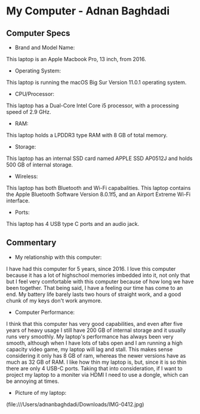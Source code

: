 # My Computer - Adnan Baghdadi

## Computer Specs
* Brand and Model Name:

This laptop is an Apple Macbook Pro, 13 inch, from 2016. 

* Operating System:

This laptop is running the macOS Big Sur Version 11.0.1 operating system.

* CPU/Processor:

This laptop has a Dual-Core Intel Core i5 processor, with a processing speed of 2.9 GHz.

* RAM:

This laptop holds a LPDDR3 type RAM with 8 GB of total memory.

* Storage:

This laptop has an internal SSD card named APPLE SSD AP0512J and holds 500 GB of internal storage. 

* Wireless:

This laptop has both Bluetooth and Wi-Fi capabalities. This laptop contains the Apple Bluetooth Software Version 8.0.1f5, and an Airport Extreme Wi-Fi interface.

* Ports:

This laptop has 4 USB type C ports and an audio jack. 

## Commentary

* My relationship with this computer:

I have had this computer for 5 years, since 2016. I love this computer because it has a lot of highschool memories imbedded into it, not only that but I feel very comfortable with this computer because of how long we have been together. That being said, I have a feeling our time has come to an end. My battery life barely lasts two hours of straight work, and a good chunk of my keys don't work anymore.

* Computer Performance:

I think that this computer has very good capabilities, and even after five years of heavy usage I still have 200 GB of internal storage and it usually runs very smoothly. My laptop's performance has always been very smooth, although when I have lots of tabs open and I am running a high capacity video game, my laptop will lag and stall. This makes sense considering it only has 8 GB of ram, whereas the newer versions have as much as 32 GB of RAM. I like how thin my laptop is, but, since it is so thin there are only 4 USB-C ports. Taking that into consideration, if I want to project my laptop to a moniter via HDMI I need to use a dongle, which can be annoying at times.

* Picture of my laptop:

(file:///Users/adnanbaghdadi/Downloads/IMG-0412.jpg)

